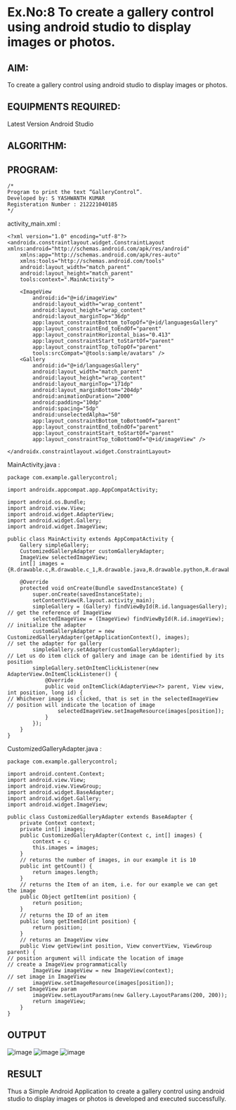 # Ex.No:8 To create a gallery control using android studio to display images or photos.


## AIM:

To create a gallery control using android studio to display images or photos.

## EQUIPMENTS REQUIRED:

Latest Version Android Studio

## ALGORITHM:



## PROGRAM:
```
/*
Program to print the text “GalleryControl”.
Developed by: S YASHWANTH KUMAR
Registeration Number : 212221040185
*/
```
activity_main.xml :
```
<?xml version="1.0" encoding="utf-8"?>
<androidx.constraintlayout.widget.ConstraintLayout xmlns:android="http://schemas.android.com/apk/res/android"
    xmlns:app="http://schemas.android.com/apk/res-auto"
    xmlns:tools="http://schemas.android.com/tools"
    android:layout_width="match_parent"
    android:layout_height="match_parent"
    tools:context=".MainActivity">

    <ImageView
        android:id="@+id/imageView"
        android:layout_width="wrap_content"
        android:layout_height="wrap_content"
        android:layout_marginTop="36dp"
        app:layout_constraintBottom_toTopOf="@+id/languagesGallery"
        app:layout_constraintEnd_toEndOf="parent"
        app:layout_constraintHorizontal_bias="0.413"
        app:layout_constraintStart_toStartOf="parent"
        app:layout_constraintTop_toTopOf="parent"
        tools:srcCompat="@tools:sample/avatars" />
    <Gallery
        android:id="@+id/languagesGallery"
        android:layout_width="match_parent"
        android:layout_height="wrap_content"
        android:layout_marginTop="171dp"
        android:layout_marginBottom="204dp"
        android:animationDuration="2000"
        android:padding="10dp"
        android:spacing="5dp"
        android:unselectedAlpha="50"
        app:layout_constraintBottom_toBottomOf="parent"
        app:layout_constraintEnd_toEndOf="parent"
        app:layout_constraintStart_toStartOf="parent"
        app:layout_constraintTop_toBottomOf="@+id/imageView" />

</androidx.constraintlayout.widget.ConstraintLayout>
```
MainActivity.java :
```
package com.example.gallerycontrol;

import androidx.appcompat.app.AppCompatActivity;

import android.os.Bundle;
import android.view.View;
import android.widget.AdapterView;
import android.widget.Gallery;
import android.widget.ImageView;

public class MainActivity extends AppCompatActivity {
    Gallery simpleGallery;
    CustomizedGalleryAdapter customGalleryAdapter;
    ImageView selectedImageView;
    int[] images = {R.drawable.c,R.drawable.c_1,R.drawable.java,R.drawable.python,R.drawable.r,R.drawable.js};

    @Override
    protected void onCreate(Bundle savedInstanceState) {
        super.onCreate(savedInstanceState);
        setContentView(R.layout.activity_main);
        simpleGallery = (Gallery) findViewById(R.id.languagesGallery);
// get the reference of ImageView
        selectedImageView = (ImageView) findViewById(R.id.imageView);
// initialize the adapter
        customGalleryAdapter = new CustomizedGalleryAdapter(getApplicationContext(), images);
// set the adapter for gallery
        simpleGallery.setAdapter(customGalleryAdapter);
// Let us do item click of gallery and image can be identified by its position
        simpleGallery.setOnItemClickListener(new AdapterView.OnItemClickListener() {
            @Override
            public void onItemClick(AdapterView<?> parent, View view, int position, long id) {
// Whichever image is clicked, that is set in the selectedImageView
// position will indicate the location of image
                selectedImageView.setImageResource(images[position]);
            }
        });
    }
}
```
CustomizedGalleryAdapter.java :
```
package com.example.gallerycontrol;

import android.content.Context;
import android.view.View;
import android.view.ViewGroup;
import android.widget.BaseAdapter;
import android.widget.Gallery;
import android.widget.ImageView;

public class CustomizedGalleryAdapter extends BaseAdapter {
    private Context context;
    private int[] images;
    public CustomizedGalleryAdapter(Context c, int[] images) {
        context = c;
        this.images = images;
    }
    // returns the number of images, in our example it is 10
    public int getCount() {
        return images.length;
    }
    // returns the Item of an item, i.e. for our example we can get the image
    public Object getItem(int position) {
        return position;
    }
    // returns the ID of an item
    public long getItemId(int position) {
        return position;
    }
    // returns an ImageView view
    public View getView(int position, View convertView, ViewGroup parent) {
// position argument will indicate the location of image
// create a ImageView programmatically
        ImageView imageView = new ImageView(context);
// set image in ImageView
        imageView.setImageResource(images[position]);
// set ImageView param
        imageView.setLayoutParams(new Gallery.LayoutParams(200, 200));
        return imageView;
    }
}
```

## OUTPUT

![image](https://github.com/Siddarthan999/MAD-EXP-8-Develop-an-Android-Application-to-Display-the-Images-using-Gallery-Control/assets/91734840/31910ea8-3186-4fb4-8aab-d245ad2fecff)
![image](https://github.com/Siddarthan999/MAD-EXP-8-Develop-an-Android-Application-to-Display-the-Images-using-Gallery-Control/assets/91734840/dda1b1f9-968c-4ae4-af4e-bc830b9213a3)
![image](https://github.com/Siddarthan999/MAD-EXP-8-Develop-an-Android-Application-to-Display-the-Images-using-Gallery-Control/assets/91734840/ec9b4462-4ada-4ad6-8cc4-56d7762f4b88)


## RESULT
Thus a Simple Android Application to create a gallery control using android studio to display images or photos is developed and executed successfully.


